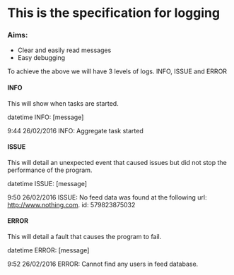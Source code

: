 # This is the specification for logging

### Aims:
* Clear and easily read messages
* Easy debugging

To achieve the above we will have 3 levels of logs. INFO, ISSUE and ERROR

#### INFO
This will show when tasks are started.

datetime INFO: [message]

9:44 26/02/2016 INFO: Aggregate task started

#### ISSUE
This will detail an unexpected event that caused issues but did not stop the performance of the program.

datetime ISSUE: [message]

9:50 26/02/2016 ISSUE: No feed data was found at the following url: http://www.nothing.com.  id: 579823875032

#### ERROR
This will detail a fault that causes the program to fail.

datetime ERROR: [message]

9:52 26/02/2016 ERROR: Cannot find any users in feed database.

